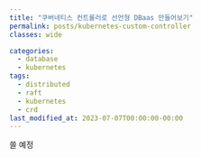 ```yaml
---
title: "쿠버네티스 컨트롤러로 선언형 DBaas 만들어보기"
permalink: posts/kubernetes-custom-controller
classes: wide

categories:
  - database
  - kubernetes
tags:
  - distributed 
  - raft
  - kubernetes
  - crd
last_modified_at: 2023-07-07T00:00:00-00:00
---
```


쓸 예정